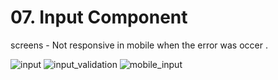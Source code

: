 # 07. Input Component

screens - Not responsive in mobile when the error was occer . 

![input](https://user-images.githubusercontent.com/28673856/153480596-e6ab0b22-390e-48a1-8a6f-6ce16c64ebc2.png)
![input_validation](https://user-images.githubusercontent.com/28673856/153480619-c630cfef-8dd3-49e4-9117-f1b8958099cf.png)
![mobile_input](https://user-images.githubusercontent.com/28673856/153480633-cf19169c-9507-4c32-a315-8779d6438250.png)
